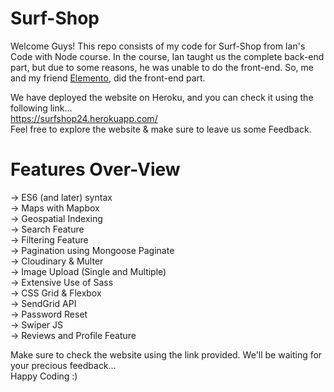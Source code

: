 # Surf-Shop
Welcome Guys! This repo consists of my code for Surf-Shop from Ian's Code with Node course. In the course, Ian taught us the complete back-end part, but due to some reasons, he was unable to do the front-end. So, me and my friend [Elemento](https://github.com/Elemento24), did the front-end part.  

We have deployed the website on Heroku, and you can check it using the following link...  
https://surfshop24.herokuapp.com/  
Feel free to explore the website & make sure to leave us some Feedback.

# Features Over-View
-> ES6 (and later) syntax  
-> Maps with Mapbox  
-> Geospatial Indexing  
-> Search Feature  
-> Filtering Feature   
-> Pagination using Mongoose Paginate  
-> Cloudinary & Multer  
-> Image Upload (Single and Multiple)  
-> Extensive Use of Sass  
-> CSS Grid & Flexbox    
-> SendGrid API   
-> Password Reset  
-> Swiper JS  
-> Reviews and Profile Feature    

Make sure to check the website using the link provided. We'll be waiting for your precious feedback...  
Happy Coding :)
